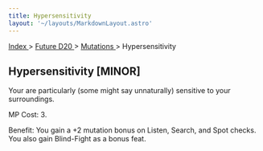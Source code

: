 ```yaml
---
title: Hypersensitivity
layout: '~/layouts/MarkdownLayout.astro'
---
```


[ Index ](/) > [ Future D20 ](/future.d20.srd) > [ Mutations ](/future.d20.srd/mutations) > Hypersensitivity

##  Hypersensitivity [MINOR]

Your are particularly (some might say unnaturally) sensitive to your
surroundings.

MP Cost: 3.

Benefit: You gain a +2 mutation bonus on Listen, Search, and Spot checks. You
also gain Blind-Fight as a bonus feat.

